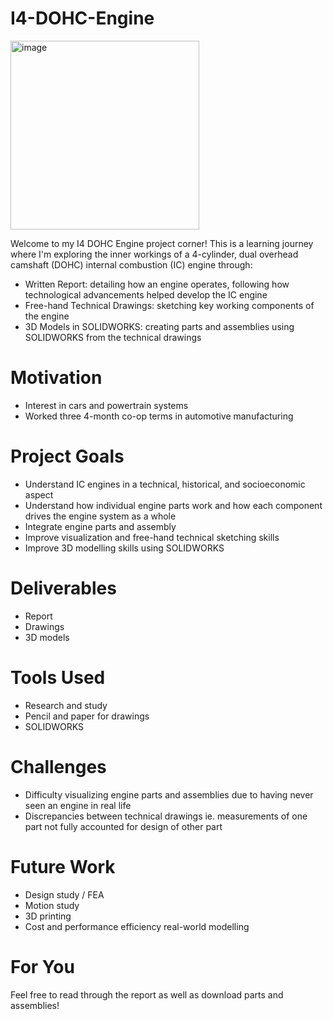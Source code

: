 # I4-DOHC-Engine

<img width="302" alt="image" src="https://github.com/user-attachments/assets/f93455c9-e4cd-48e2-b876-87da03e4f71b">

Welcome to my I4 DOHC Engine project corner! This is a learning journey where I'm exploring the inner workings of a 4-cylinder, dual overhead camshaft (DOHC) internal combustion (IC) engine through:

* Written Report: detailing how an engine operates, following how technological advancements helped develop the IC engine 
* Free-hand Technical Drawings: sketching key working components of the engine 
* 3D Models in SOLIDWORKS: creating parts and assemblies using SOLIDWORKS from the technical drawings 

# Motivation 

* Interest in cars and powertrain systems
* Worked three 4-month co-op terms in automotive manufacturing

# Project Goals

* Understand IC engines in a technical, historical, and socioeconomic aspect
* Understand how individual engine parts work and how each component drives the engine system as a whole
* Integrate engine parts and assembly
* Improve visualization and free-hand technical sketching skills
* Improve 3D modelling skills using SOLIDWORKS 

# Deliverables

* Report
* Drawings
* 3D models

# Tools Used

* Research and study 
* Pencil and paper for drawings
* SOLIDWORKS 

# Challenges

* Difficulty visualizing engine parts and assemblies due to having never seen an engine in real life
* Discrepancies between technical drawings ie. measurements of one part not fully accounted for design of other part

# Future Work

* Design study / FEA 
* Motion study
* 3D printing
* Cost and performance efficiency real-world modelling 

# For You

Feel free to read through the report as well as download parts and assemblies!
